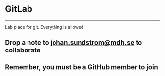 
# GitLab
---
Lab place for git. Everything is allowed
## Drop a note to johan.sundstrom@mdh.se to collaborate
## Remember, you must be a GitHub member to join
